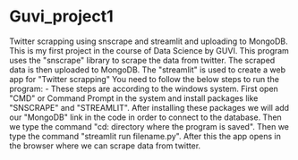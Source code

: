 # Guvi_project1
Twitter scrapping using snscrape and streamlit and uploading to MongoDB.
This is my first project in the course of Data Science by GUVI.
This program uses the "snscrape" library to scrape the data from twitter.
The scraped data is then uploaded to MongoDB.
The "streamlit" is used to create a web app for "Twitter scrapping"
You need to follow the below steps to run the program: -
These steps are according to the windows system.
First open "CMD" or Command Prompt in the system and install packages like "SNSCRAPE" and "STREAMLIT".
After installing these packages we will add our "MongoDB" link in the code in order to connect to the database.
Then we type the command "cd: directory where the program is saved".
Then we type the command "streamlit run filename.py".
After this the app opens in the browser where we can scrape data from twitter.


